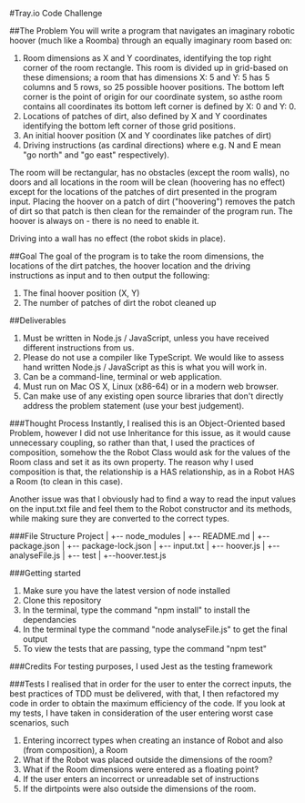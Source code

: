 #Tray.io Code Challenge

##The Problem
You will write a program that navigates an imaginary robotic hoover (much like a Roomba) through an equally imaginary room based on:
1) Room dimensions as X and Y coordinates, identifying the top right corner of the room rectangle. This room is divided up in grid-based on these dimensions; a room that has dimensions X: 5 and Y: 5 has 5 columns and 5 rows, so 25 possible hoover positions. The bottom left corner is the point of origin for our coordinate system, so asthe room contains all coordinates its bottom left corner is defined by X: 0 and Y: 0.
2) Locations of patches of dirt, also defined by X and Y coordinates identifying the bottom left corner of those grid positions.
3)  An initial hoover position (X and Y coordinates like patches of dirt)
4) Driving instructions (as cardinal directions) where e.g. N and E mean "go north" and "go east" respectively).

The room will be rectangular, has no obstacles (except the room walls), no doors and all locations in the room will be clean (hoovering has no effect) except for the locations of the patches of dirt presented in the program input. Placing the hoover on a patch of dirt ("hoovering") removes the patch of dirt so that patch is then clean for the remainder of the program run. The hoover is always on - there is no need to enable it.

Driving into a wall has no effect (the robot skids in place).

##Goal
The goal of the program is to take the room dimensions, the locations of the dirt patches, the hoover location and the driving instructions as input and to then output the following:
1) The final hoover position (X, Y)
2)  The number of patches of dirt the robot cleaned up

##Deliverables
1) Must be written in Node.js / JavaScript, unless you have received different instructions from us.
2) Please do not use a compiler like TypeScript. We would like to assess hand written Node.js / JavaScript as this is what you will work in.
3) Can be a command-line, terminal or web application.
4) Must run on Mac OS X, Linux (x86-64) or in a modern web browser.
5) Can make use of any existing open source libraries that don't directly address the problem statement (use your best judgement).


###Thought Process
Instantly, I realised this is an Object-Oriented based Problem, however I did not use Inheritance for this issue, as it would cause unnecessary coupling, so rather than that, I used the practices of composition, somehow the the Robot Class would ask for the values of the Room class and set it as its own property. The reason why I used composition is that, the relationship is a HAS relationship, as in a Robot HAS a Room (to clean in this case).

Another issue was that I obviously had to find a way to read the input values on the input.txt file and feel them to the Robot  constructor and its methods, while making sure they are converted to the correct types.

###File Structure
Project
	|
	+-- node_modules
	|
	+-- README.md
	|
	+-- package.json
	|
	+-- package-lock.json
	|
	+-- input.txt
	|
	+-- hoover.js
	|
	+-- analyseFile.js
	|
	+-- test
		|
		+--hoover.test.js

###Getting started
1) Make sure you have the latest version of node installed
2) Clone this repository
3) In the terminal, type the command "npm install" to install the dependancies
4) In the terminal type the command "node analyseFile.js" to get the final output
5) To view the tests that are passing, type the command "npm test"

###Credits
For testing purposes, I used Jest as the testing framework

###Tests
I realised that in order for the user to enter the correct inputs, the best practices of TDD must be delivered, with that, I then refactored my code in order to obtain the maximum efficiency of the code. If you look at my tests, I have taken in consideration of the user entering worst case scenarios, such

1) Entering incorrect types when creating an instance of Robot and also (from composition), a Room
2) What if the Robot was placed outside the dimensions of the room?
3) What if the Room dimensions were entered as a floating point?
4) If the user enters an incorrect or unreadable set of instructions
5) If the dirtpoints were also outside the dimensions of the room.




